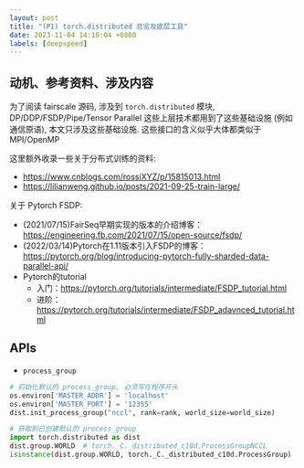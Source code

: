```yaml
---
layout: post
title: "(P1) torch.distributed 总览及底层工具"
date: 2023-11-04 14:10:04 +0800
labels: [deepspeed]
---
```


## 动机、参考资料、涉及内容

为了阅读 fairscale 源码, 涉及到 `torch.distributed` 模块, DP/DDP/FSDP/Pipe/Tensor Parallel 这些上层技术都用到了这些基础设施 (例如通信原语), 本文只涉及这些基础设施. 这些接口的含义似乎大体都类似于 MPI/OpenMP


这里额外收录一些关于分布式训练的资料:

- https://www.cnblogs.com/rossiXYZ/p/15815013.html
- https://lilianweng.github.io/posts/2021-09-25-train-large/

关于 Pytorch FSDP:

- (2021/07/15)FairSeq早期实现的版本的介绍博客：https://engineering.fb.com/2021/07/15/open-source/fsdp/
- (2022/03/14)Pytorch在1.11版本引入FSDP的博客：https://pytorch.org/blog/introducing-pytorch-fully-sharded-data-parallel-api/
- Pytorch的tutorial
  - 入门：https://pytorch.org/tutorials/intermediate/FSDP_tutorial.html
  - 进阶：https://pytorch.org/tutorials/intermediate/FSDP_adavnced_tutorial.html


## APIs

- `process_group`

```python
# 初始化默认的 process_group, 必须写在程序开头
os.environ['MASTER_ADDR'] = 'localhost'
os.environ['MASTER_PORT'] = '12355'
dist.init_process_group("nccl", rank=rank, world_size=world_size)
```


```python
# 获取到已创建默认的 process_group
import torch.distributed as dist
dist.group.WORLD  # torch._C._distributed_c10d.ProcessGroupNCCL
isinstance(dist.group.WORLD, torch._C._distributed_c10d.ProcessGroup)  # True
```